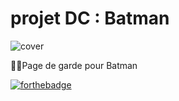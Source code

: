 # projet DC : Batman
![cover](https://i.imgur.com/hgknLEP.jpg)

 🧑‍💻Page de garde pour Batman

[![forthebadge](https://forthebadge.com/images/badges/validated-html5.svg)](https://forthebadge.com)